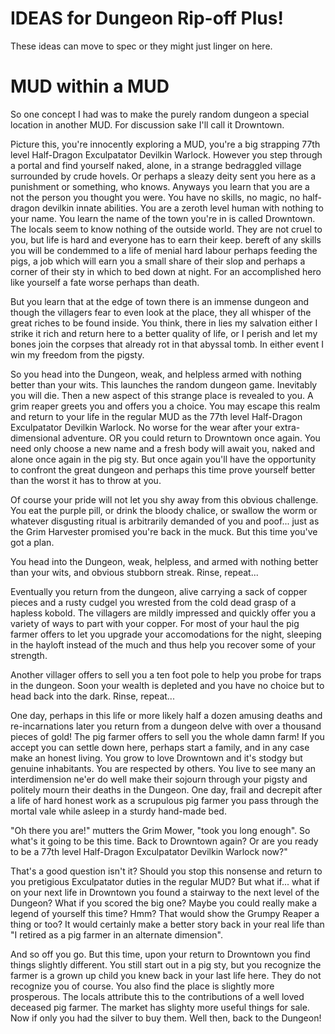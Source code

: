 # IDEAS for Dungeon Rip-off Plus!
These ideas can move to spec or they might just linger on here.

# MUD within a MUD
So one concept I had was to make the purely random dungeon a special
location in another MUD. For discussion sake I'll call it Drowntown.

Picture this, you're innocently exploring a MUD, you're a big strapping
77th level Half-Dragon Exculpatator Devilkin Warlock.  However you step
through a portal and find yourself naked, alone, in a strange bedraggled
village surrounded by crude hovels. Or perhaps a sleazy deity sent you here
as a punishment or something, who knows. Anyways you learn that you are
a not the person you thought you were. You have no skills, no magic, no
half-dragon devilkin innate abilities. You are a zeroth level human with
nothing to your name. You learn the name of the town you're in is called
Drowntown. The locals seem to know nothing of the outside world. They are 
not cruel to you, but life is hard and everyone has to earn their keep.
bereft of any skills you will be condemmed to a life of menial hard labour
perhaps feeding the pigs, a job which will earn you a small share of their
slop and perhaps a corner of their sty in which to bed down at night. For
an accomplished hero like yourself a fate worse perhaps than death.

But you learn that at the edge of town there is an immense dungeon and 
though the villagers fear to even look at the place, they all whisper of
the great riches to be found inside. You think, there in lies my salvation
either I strike it rich and return here to a better quality of life, or I 
perish and let my bones join the corpses that already rot in that abyssal
tomb. In either event I win my freedom from the pigsty.

So you head into the Dungeon, weak, and helpless armed with nothing better
than your wits. This launches the random dungeon game. Inevitably you will 
die. Then a new aspect of this strange place is revealed to you. A grim 
reaper greets you and offers you a choice. You may escape this realm and
return to your life in the regular MUD as the 77th level Half-Dragon
Exculpatator Devilkin Warlock. No worse for the wear after your extra-
dimensional adventure. OR you could return to Drowntown once again. You
need only choose a new name and a fresh body will await you, naked and
alone once again in the pig sty. But once again you'll have the opportunity
to confront the great dungeon and perhaps this time prove yourself better
than the worst it has to throw at you.

Of course your pride will not let you shy away from this obvious challenge.
You eat the purple pill, or drink the bloody chalice, or swallow the worm
or whatever disgusting ritual is arbitrarily demanded of you and poof...
just as the Grim Harvester promised you're back in the muck. But this time
you've got a plan.

You head into the Dungeon, weak, helpless, and armed with nothing better 
than your wits, and obvious stubborn streak. Rinse, repeat... 

Eventually you return from the dungeon, alive carrying a sack of copper
pieces and a rusty cudgel you wrested from the cold dead grasp of a hapless
kobold. The villagers are mildly impressed and quickly offer you a variety 
of ways to part with your copper. For most of your haul the pig farmer offers
to let you upgrade your accomodations for the night, sleeping in the hayloft
instead of the much and thus help you recover some of your strength.

Another villager offers to sell you a ten foot pole to help you probe for
traps in the dungeon. Soon your wealth is depleted and you have no choice but 
to head back into the dark. Rinse, repeat...

One day, perhaps in this life or more likely half a dozen amusing deaths and
re-incarnations later you return from a dungeon delve with over a thousand
pieces of gold! The pig farmer offers to sell you the whole damn farm! If 
you accept you can settle down here, perhaps start a family, and in any case
make an honest living. You grow to love Drowntown and it's stodgy but 
genuine inhabitants. You are respected by others. You live to see many an 
interdimension ne'er do well make their sojourn through your pigsty and 
politely mourn their deaths in the Dungeon. One day, frail and decrepit after
a life of hard honest work as a scrupulous pig farmer you pass through the 
mortal vale while asleep in a sturdy hand-made bed. 

"Oh there you are!" mutters the Grim Mower, "took you long enough". So what's
it going to be this time.  Back to Drowntown again? Or are you ready to be 
a 77th level Half-Dragon Exculpatator Devilkin Warlock now?" 

That's a good question isn't it? Should you stop this nonsense and return to 
you pretigious Exculpatator duties in the regular MUD? But what if... what if
on your next life in Drowntown you found a stairway to the next level of the
Dungeon? What if you scored the big one?  Maybe you could really make a 
legend of yourself this time? Hmm? That would show the Grumpy Reaper a thing
or too? It would certainly make a better story back in your real life than
"I retired as a pig farmer in an alternate dimension".

And so off you go. But this time, upon your return to Drowntown you find
things slightly different. You still start out in a pig sty, but you recognize
the farmer is a grown up child you knew back in your last life here. They
do not recognize you of course. You also find the place is slightly more 
prosperous. The locals attribute this to the contributions of a well loved
deceased pig farmer. The market has slighty more useful things for sale. Now
if only you had the silver to buy them. Well then, back to the Dungeon!

